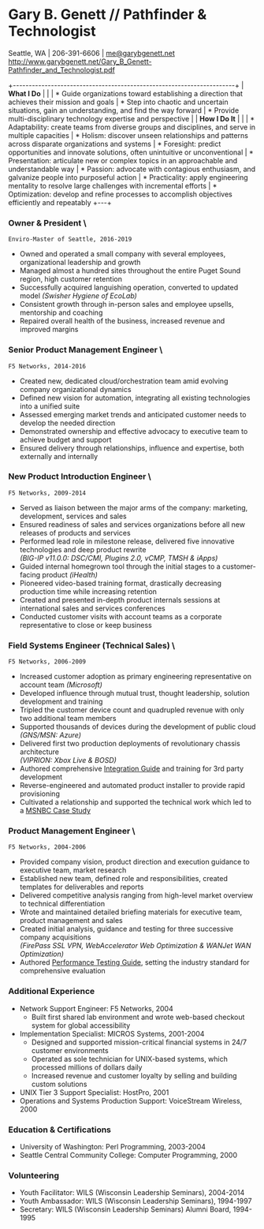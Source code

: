 ﻿<!--
% Gary B. Genett
% Pathfinder & Technologist
% v4.3 (2019-02-06)
<!-- ############################################################### -->
<!-- docx: narrow margins, left margin to 0.75, reduce all font size by one -->
<!-- ############################################################### -->

# Gary B. Genett // Pathfinder & Technologist

Seattle, WA \| 206-391-6606 \| <me@garybgenett.net> \
<http://www.garybgenett.net/Gary_B_Genett-Pathfinder_and_Technologist.pdf>

+----------------------------------------------------------------------+
| **What I Do**
|
|
| * Guide organizations toward establishing a direction that achieves their mission and goals
| * Step into chaotic and uncertain situations, gain an understanding, and find the way forward
| * Provide multi-disciplinary technology expertise and perspective
|
| **How I Do It**
|
|
| * Adaptability: create teams from diverse groups and disciplines, and serve in multiple capacities
| * Holism: discover unseen relationships and patterns across disparate organizations and systems
| * Foresight: predict opportunities and innovate solutions, often unintuitive or unconventional
| * Presentation: articulate new or complex topics in an approachable and understandable way
| * Passion: advocate with contagious enthusiasm, and galvanize people into purposeful action
| * Practicality: apply engineering mentality to resolve large challenges with incremental efforts
| * Optimization: develop and refine processes to accomplish objectives efficiently and repeatably
+---+

<!-- ############################################################### -->
<!-- 2016/10-2019/01 -->
### Owner & President \
    Enviro-Master of Seattle, 2016-2019

  * Owned and operated a small company with several employees, organizational leadership and growth
  * Managed almost a hundred sites throughout the entire Puget Sound region, high customer retention
  * Successfully acquired languishing operation, converted to updated model *(Swisher Hygiene of EcoLab)*
  * Consistent growth through in-person sales and employee upsells, mentorship and coaching
  * Repaired overall health of the business, increased revenue and improved margins

<!-- ############################################################### -->
<!-- 2015/01-2016/10 -->
### Senior Product Management Engineer \
    F5 Networks, 2014-2016

  * Created new, dedicated cloud/orchestration team amid evolving company organizational dynamics
  * Defined new vision for automation, integrating all existing technologies into a unified suite
  * Assessed emerging market trends and anticipated customer needs to develop the needed direction
  * Demonstrated ownership and effective advocacy to executive team to achieve budget and support
  * Ensured delivery through relationships, influence and expertise, both externally and internally

<!-- ############################################################### -->
<!-- 2009/09-2014/12 -->
### New Product Introduction Engineer \
    F5 Networks, 2009-2014

  * Served as liaison between the major arms of the company: marketing, development, services and sales
  * Ensured readiness of sales and services organizations before all new releases of products and services
  * Performed lead role in milestone release, delivered five innovative technologies and deep product rewrite \
    *(BIG-IP v11.0.0: DSC/CMI, Plugins 2.0, vCMP, TMSH & iApps)*
  * Guided internal homegrown tool through the initial stages to a customer-facing product *(iHealth)*
  * Pioneered video-based training format, drastically decreasing production time while increasing retention
  * Created and presented in-depth product internals sessions at international sales and services conferences
  * Conducted customer visits with account teams as a corporate representative to close or keep business

<!-- [Operations Guide]: https://support.f5.com/kb/en-us/products/big-ip_ltm/manuals/product/f5-tmos-operations-guide.html -->
<!-- [Operations Guide]: https://support.f5.com/content/kb/en-us/products/big-ip_ltm/manuals/product/f5-tmos-operations-guide/_jcr_content/pdfAttach/download/file.res/f5-tmos-operations-guide.pdf -->
[Operations Guide]: http://www.garybgenett.net/resume/f5-tmos-operations-guide.pdf

<!-- ############################################################### -->
<!-- 2007/01-2009/02 -->
### Field Systems Engineer (Technical Sales) \
    F5 Networks, 2006-2009

  * Increased customer adoption as primary engineering representative on account team *(Microsoft)*
  * Developed influence through mutual trust, thought leadership, solution development and training
  * Tripled the customer device count and quadrupled revenue with only two additional team members
  * Supported thousands of devices during the development of public cloud *(GNS/MSN: Azure)*
  * Delivered first two production deployments of revolutionary chassis architecture \
    *(VIPRION: Xbox Live & BOSD)*
  * Authored comprehensive [Integration Guide] and training for 3rd party development
  * Reverse-engineered and automated product installer to provide rapid provisioning
  * Cultivated a relationship and supported the technical work which led to a [MSNBC Case Study]

[Integration Guide]: http://www.garybgenett.net/resume/BIG-IP_Integration_Guide.docx
<!-- [MSNBC Case Study]: http://www.f5.com/pdf/case-studies/msnbc-election-day-cs.pdf -->
[MSNBC Case Study]: http://www.garybgenett.net/resume/msnbc-election-day-cs.pdf

<!-- ############################################################### -->
<!-- 2005/01-2006/12 -->
### Product Management Engineer \
    F5 Networks, 2004-2006

  * Provided company vision, product direction and execution guidance to executive team, market research
  * Established new team, defined role and responsibilities, created templates for deliverables and reports
  * Delivered competitive analysis ranging from high-level market overview to technical differentiation
  * Wrote and maintained detailed briefing materials for executive team, product management and sales
  * Created initial analysis, guidance and testing for three successive company acquisitions \
    *(FirePass SSL VPN, WebAccelerator Web Optimization & WANJet WAN Optimization)*
  * Authored [Performance Testing Guide], setting the industry standard for comprehensive evaluation

<!-- [Performance Testing Guide]: http://devcentral.f5.com/downloads/f5/creating-performance-test-methodology.pdf -->
[Performance Testing Guide]: http://www.garybgenett.net/resume/creating-performance-test-methodology.pdf
<!-- [L4-L7 Performance Testing Report]: http://www.f5.com/pdf/reports/F5-comparative-performance-report-ADC-2013.pdf -->
[L4-L7 Performance Testing Report]: http://www.garybgenett.net/resume/F5-comparative-performance-report-ADC-2013.pdf
<!-- [L4-L7 Performance Testing Report]: http://www.garybgenett.net/resume/f5-performance-report-UPDATED.pdf -->
<!-- [SSL VPN for UNIX-like Systems]: https://devcentral.f5.com/articles/clientless-firepass-login-via-the-command-line -->
[SSL VPN for UNIX-like Systems]: http://www.garybgenett.net/resume/Clientless_FirePass_Login_via_the_command_line.html
<!-- [Perl Script]: https://devcentral.f5.com/downloads/icontrol/sdk/sslvpn.public.pl.txt -->
[Perl Script]: http://www.garybgenett.net/resume/sslvpn.public.pl.txt
<!-- [Video Demonstration of the Process]: https://devcentral.f5.com/weblogs/dctv/archive/2006/10/30/fploginscript.aspx -->
[Video Demonstration of the Process]: http://www.garybgenett.net/resume/20061024-FPLoginScript-Gary.wmv

<!-- ############################################################### -->
### Additional Experience

<!-- 2004/02-2004/12 -->
  * Network Support Engineer: F5 Networks, 2004
    * Built first shared lab environment and wrote web-based checkout system for global accessibility
  * Implementation Specialist: MICROS Systems, 2001-2004
    * Designed and supported mission-critical financial systems in 24/7 customer environments
    * Operated as sole technician for UNIX-based systems, which processed millions of dollars daily
    * Increased revenue and customer loyalty by selling and building custom solutions
  * UNIX Tier 3 Support Specialist: HostPro, 2001
  * Operations and Systems Production Support: VoiceStream Wireless, 2000

<!-- ############################################################### -->
### Education & Certifications

  * University of Washington: Perl Programming, 2003-2004
  * Seattle Central Community College: Computer Programming, 2000

<!-- ############################################################### -->
### Volunteering

  * Youth Facilitator: WILS (Wisconsin Leadership Seminars), 2004-2014
  * Youth Ambassador: WILS (Wisconsin Leadership Seminars), 1994-1997
  * Secretary: WILS (Wisconsin Leadership Seminars) Alumni Board, 1994-1995

<!-- ############################################################### -->
<!--- exit(0); -->
<!-- ############################################################### -->
